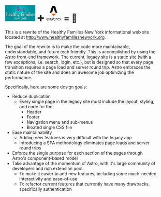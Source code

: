 # ![HFNY](/public/images/HFNY_logo_mobile_1-100.png) ➕ ![Astro](/public/astro-logo-100.png) = 💟

This is a rewrite of the Healthy Families New York informational web site located at http://www.healthyfamiliesnewyork.org.

The goal of the rewrite is to make the code more maintainable, understandable, and future tech friendly. This is accomplished by using the Astro front-end framework. The current, legacy site is a static site (with a few exceptions, i.e. search, login, etc.), but is designed so that every page transition requires a page load and server round trip. Astro embraces the static nature of the site and does an awesome job optimizing the performance.

Specifically, here are some design goals:

- Reduce duplication
  - Every single page in the legacy site must include the layout, styling, and code for the:
    - Header
    - Footer
    - Navigation menu and sub-menus
    - Bloated single CSS file
- Ease maintainability
  - Adding new features is very difficult with the legacy app
  - Introducing a SPA methodology eliminates page loads and server round trips
- Enforce the single purpose for each section of the pages through Astro's component-based model
- Take advantage of the momentum of Astro, with it's large community of developers and rich extension pool:
  - To make it easier to add new features, including some much-needed interactivity and ease-of-use
  - To refactor current features that currently have many drawbacks, specifically authentication
